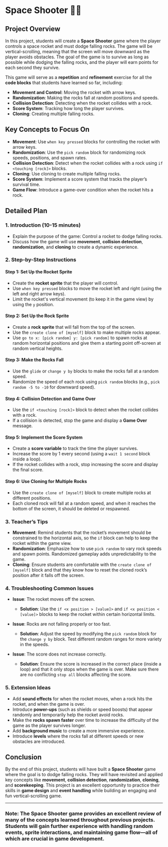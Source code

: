 # Space Shooter 🚀🌑

## Project Overview

In this project, students will create a **Space Shooter** game where the player controls a space rocket and must dodge falling rocks. The game will be vertical-scrolling, meaning that the screen will move downward as the player avoids obstacles. The goal of the game is to survive as long as possible while dodging the falling rocks, and the player will earn points for each second they survive.

This game will serve as a **repetition** and **refinement** exercise for all the **code blocks** that students have learned so far, including:

- **Movement and Control**: Moving the rocket with arrow keys.
- **Randomization**: Making the rocks fall at random positions and speeds.
- **Collision Detection**: Detecting when the rocket collides with a rock.
- **Score System**: Tracking how long the player survives.
- **Cloning**: Creating multiple falling rocks.

## Key Concepts to Focus On

- **Movement**: Use `when key pressed` blocks for controlling the rocket with arrow keys.
- **Randomization**: Use the `pick random` block for randomizing rock speeds, positions, and spawn rates.
- **Collision Detection**: Detect when the rocket collides with a rock using `if <touching [rock]>` blocks.
- **Cloning**: Use cloning to create multiple falling rocks.
- **Score System**: Implement a score system that tracks the player’s survival time.
- **Game Flow**: Introduce a game-over condition when the rocket hits a rock.

## Detailed Plan

### 1. Introduction (10-15 minutes)
- Explain the purpose of the game: Control a rocket to dodge falling rocks.
- Discuss how the game will use **movement**, **collision detection**, **randomization**, and **cloning** to create a dynamic experience.

### 2. Step-by-Step Instructions

#### Step 1: Set Up the Rocket Sprite
- Create the **rocket sprite** that the player will control.
- Use `when key pressed` blocks to move the rocket left and right (using the left and right arrow keys).
- Limit the rocket's vertical movement (to keep it in the game view) by using the `y` position.
  
#### Step 2: Set Up the Rock Sprite
- Create a **rock sprite** that will fall from the top of the screen.
- Use the `create clone of [myself]` block to make multiple rocks appear.
- Use `go to x: [pick random] y: [pick random]` to spawn rocks at random horizontal positions and give them a starting point off-screen at random vertical heights.
  
#### Step 3: Make the Rocks Fall
- Use the `glide` or `change y by` blocks to make the rocks fall at a random speed.
- Randomize the speed of each rock using `pick random` blocks (e.g., `pick random -5 to -10` for downward speed).

#### Step 4: Collision Detection and Game Over
- Use the `if <touching [rock]>` block to detect when the rocket collides with a rock.
- If a collision is detected, stop the game and display a **Game Over** message.
  
#### Step 5: Implement the Score System
- Create a **score variable** to track the time the player survives.
- Increase the score by 1 every second (using a `wait 1 second` block inside a loop).
- If the rocket collides with a rock, stop increasing the score and display the final score.

#### Step 6: Use Cloning for Multiple Rocks
- Use the `create clone of [myself]` block to create multiple rocks at different positions.
- Each cloned rock will fall at a random speed, and when it reaches the bottom of the screen, it should be deleted or respawned.

### 3. Teacher’s Tips
- **Movement**: Remind students that the rocket’s movement should be constrained to the horizontal axis, so the `if` block can help to keep the rocket within the game view.
- **Randomization**: Emphasize how to use `pick random` to vary rock speeds and spawn points. Randomized gameplay adds unpredictability to the game.
- **Cloning**: Ensure students are comfortable with the `create clone of [myself]` block and that they know how to reset the cloned rock’s position after it falls off the screen.

### 4. Troubleshooting Common Issues

- **Issue**: The rocket moves off the screen.
  - **Solution**: Use the `if <x position > [value]>` and `if <x position < [value]>` blocks to keep the rocket within certain horizontal limits.
  
- **Issue**: Rocks are not falling properly or too fast.
  - **Solution**: Adjust the speed by modifying the `pick random` block for the `change y by` block. Test different random ranges for more variety in the speeds.

- **Issue**: The score does not increase correctly.
  - **Solution**: Ensure the score is increased in the correct place (inside a loop) and that it only stops when the game is over. Make sure there are no conflicting `stop all` blocks affecting the score.

### 5. Extension Ideas

- Add **sound effects** for when the rocket moves, when a rock hits the rocket, and when the game is over.
- Introduce **power-ups** (such as shields or speed boosts) that appear randomly and temporarily help the rocket avoid rocks.
- Make the **rocks spawn faster** over time to increase the difficulty of the game as the player survives longer.
- Add **background music** to create a more immersive experience.
- Introduce **levels** where the rocks fall at different speeds or new obstacles are introduced.

## Conclusion

By the end of this project, students will have built a **Space Shooter** game where the goal is to dodge falling rocks. They will have revisited and applied key concepts like **movement**, **collision detection**, **randomization**, **cloning**, and **scorekeeping**. This project is an excellent opportunity to practice their skills in **game design** and **event handling** while building an engaging and fun vertical-scrolling game.

---

### **Note**: The **Space Shooter** game provides an excellent review of many of the concepts learned throughout previous projects. Students will gain further experience with handling random events, sprite interactions, and maintaining game flow—all of which are crucial in game development.
